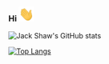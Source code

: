 ### Hi <img src="https://raw.githubusercontent.com/ABSphreak/ABSphreak/master/gifs/Hi.gif" width="30px">
![Jack Shaw's GitHub stats](https://github-readme-stats.vercel.app/api?username=js1294&show_icons=true&theme=radical)

[![Top Langs](https://github-readme-stats.vercel.app/api/top-langs/?username=js1294&langs_count=7&theme=radical&exclude_repo=Kenney-GameJam-2021,Kenney-Game-Jam-2021-Game)](https://github.com/anuraghazra/github-readme-stats)

<!--
**js1294/js1294** is a ✨ _special_ ✨ repository because its `README.md` (this file) appears on your GitHub profile.

Here are some ideas to get you started:

- 🔭 I’m currently working on ...
- 🌱 I’m currently learning ...
- 👯 I’m looking to collaborate on ...
- 🤔 I’m looking for help with ...
- 💬 Ask me about ...
- 📫 How to reach me: ...
- 😄 Pronouns: ...
- ⚡ Fun fact: ...
-->
